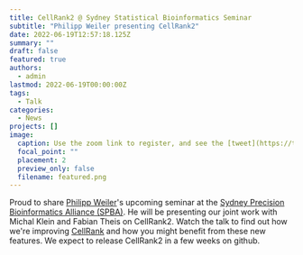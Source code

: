 ```yaml
---
title: CellRank2 @ Sydney Statistical Bioinformatics Seminar
subtitle: "Philipp Weiler presenting CellRank2"
date: 2022-06-19T12:57:18.125Z
summary: ""
draft: false
featured: true
authors:
  - admin
lastmod: 2022-06-19T00:00:00Z
tags:
  - Talk
categories:
  - News
projects: []
image:
  caption: Use the zoom link to register, and see the [tweet](https://twitter.com/sydneybioinfo/status/1537580981703483392).
  focal_point: ""
  placement: 2
  preview_only: false
  filename: featured.png
---
```

Proud to share [Philipp Weiler](https://twitter.com/PhilippWeiler7)'s upcoming seminar at the [Sydney Precision Bioinformatics Alliance (SPBA)](https://twitter.com/sydneybioinfo). He will be presenting our joint work with Michal
Klein and Fabian Theis on CellRank2. Watch the talk to find out how we're improving [CellRank](https://cellrank.readthedocs.io/en/stable/)
and how you might benefit from these new features. We expect to release CellRank2 in a few weeks on github.

